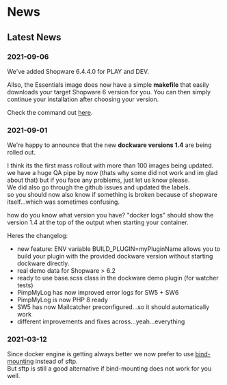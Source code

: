 # News

## Latest News

### 2021-09-06

We've added Shopware 6.4.4.0 for PLAY and DEV.

Allso, the Essentials image does now have a simple **makefile** that easily downloads your target Shopware 6 version for you. You can then simply continue your installation after choosing your version.

Check the command out [here](development/dockware-essentials.md#install-your-shopware-version).

### 2021-09-01

We're happy to announce that the new **dockware versions 1.4** are being rolled out.  
  
I think its the first mass rollout with more than 100 images being updated.  
we have a huge QA pipe by now \(thats why some did not work and im glad about that\) but if you face any problems, just let us know please.  
We did also go through the github issues and updated the labels.   
so you should now also know if something is broken because of shopware itself...which was sometimes confusing.  
  
how do you know what version you have? "docker logs" should show the version 1.4 at the top of the output when starting your container.  
  
Heres the changelog:

* new feature: ENV variable BUILD\_PLUGIN=myPluginName allows you to build your plugin with the provided dockware version without starting dockware directly.
* real demo data for Shopware &gt; 6.2
* ready to use base.scss class in the dockware demo plugin \(for watcher tests\)
* PimpMyLog has now improved error logs for SW5 + SW6
* PimpMyLog is now PHP 8 ready
* SW5 has now Mailcatcher preconfigured...so it should automatically work
* different improvements and fixes across...yeah...everything

### 2021-03-12

Since docker engine is getting always better we now prefer to use [bind-mounting](tips-and-tricks/how-to-use-bind-mounting.md) instead of sftp.  
But sftp is still a good alternative if bind-mounting does not work for you well.


